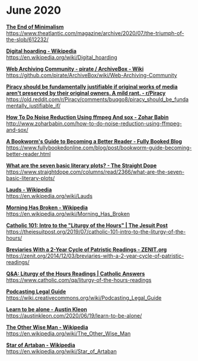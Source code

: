 # June 2020

[**The End of Minimalism**](06/clutter_can_be_useful_-_the_atlantic__-__the_end_of_minimalism_2020-08-01_5_46_42_pm.html)
<br>
https://www.theatlantic.com/magazine/archive/2020/07/the-triumph-of-the-slob/612232/

[**Digital hoarding - Wikipedia**](06/digital_hoarding_-_wikipedia__-__digital_hoarding_2020-08-01_5_49_22_pm.html)
<br>
https://en.wikipedia.org/wiki/Digital_hoarding

[**Web Archiving Community - pirate / ArchiveBox - Wiki**](06/web_archiving_community_·_pirate_archivebox_wiki_·_github__-__pirate_________archivebox_2020-08-01_6_01_10_pm.html)
<br>
https://github.com/pirate/ArchiveBox/wiki/Web-Archiving-Community

[**Piracy should be fundamentally justifiable if original works of media aren't preserved by their original owners. A mild rant. - r/Piracy**](06/piracy_should_be_fundamentally_justifiable_if_original_works_of_media_arent_preserved_by_their_original_owners-_a_mild_rant-___piracy_2020-06-17_2_29_55_pm.html)
<br>
https://old.reddit.com/r/Piracy/comments/buqgo8/piracy_should_be_fundamentally_justifiable_if/

[**How To Do Noise Reduction Using ffmpeg And sox - Zohar Babin**](06/how_to_do_noise_reduction_using_ffmpeg_and_sox_-_articulating_ideas_2020-06-18_10_12_22_pm.html)
<br>
http://www.zoharbabin.com/how-to-do-noise-reduction-using-ffmpeg-and-sox/

[**A Bookworm's Guide to Becoming a Better Reader - Fully Booked Blog**](06/a_bookworms_guide_to_becoming_a_better_reader_-_fully_booked_blog__-__a_bookworms_guide_to_becoming_a_better_reader_2020-08-01_4_51_40_pm.html)
<br>
https://www.fullybookedonline.com/blog/post/bookworm-guide-becoming-better-reader.html

[**What are the seven basic literary plots? - The Straight Dope**](06/what_are_the_seven_basic_literary_plots__–_the_straight_dope__-__what_are_the_seven_basic_literary_plots__2020-08-03_3_08_22_pm.html)
<br>
https://www.straightdope.com/columns/read/2366/what-are-the-seven-basic-literary-plots/

[**Lauds - Wikipedia**](06/lauds_-_wikipedia__-__lauds_2020-08-01_6_00_38_pm.html)
<br>
https://en.wikipedia.org/wiki/Lauds

[**Morning Has Broken - Wikipedia**](06/morning_has_broken_-_wikipedia__-__morning_has_broken_2020-08-01_5_58_32_pm.html)
<br>
https://en.wikipedia.org/wiki/Morning_Has_Broken

[**Catholic 101: Intro to the "Liturgy of the Hours" | The Jesuit Post**](06/catholic_101__intro_to_the_“liturgy_of_the_hours”___the_jesuit_post__-__catholic_101__intro_to_the_“liturgy_of_the_hours”_2020-08-01_5_56_38_pm.html)
<br>
https://thejesuitpost.org/2019/07/catholic-101-intro-to-the-liturgy-of-the-hours/

[**Breviaries With a 2-Year Cycle of Patristic Readings - ZENIT.org**](06/breviaries_with_a_2-year_cycle_of_patristic_readings_-_zenit_-_english__-__breviaries_with_a_2-year_cycle_of_patristic_readings_2020-08-01_5_56_03_pm.html)
<br>
https://zenit.org/2014/12/03/breviaries-with-a-2-year-cycle-of-patristic-readings/

[**Q&A: Liturgy of the Hours Readings | Catholic Answers**](06/liturgy_of_the_hours_readings___catholic_answers__-__liturgy_of_the_hours_readings_2020-08-01_5_57_48_pm.html)
<br>
https://www.catholic.com/qa/liturgy-of-the-hours-readings

[**Podcasting Legal Guide**](06/podcasting_legal_guide_-_creative_commons__-__podcasting_legal_guide_2020-08-01_5_59_29_pm.html)
<br>
https://wiki.creativecommons.org/wiki/Podcasting_Legal_Guide

[**Learn to be alone - Austin Kleon**](06/learn_to_be_alone_-_austin_kleon__-__learn_to_be_alone_2020-07-07_6_58_31_pm.html)
<br>
https://austinkleon.com/2020/06/19/learn-to-be-alone/

[**The Other Wise Man - Wikipedia**](06/the_other_wise_man_-_wikipedia__-__the_other_wise_man_2020-08-01_5_59_50_pm.html)
<br>
https://en.wikipedia.org/wiki/The_Other_Wise_Man

[**Star of Artaban - Wikipedia**](06/star_of_artaban_-_wikipedia__-__star_of_artaban_2020-08-01_5_59_51_pm.html)
<br>
https://en.wikipedia.org/wiki/Star_of_Artaban


